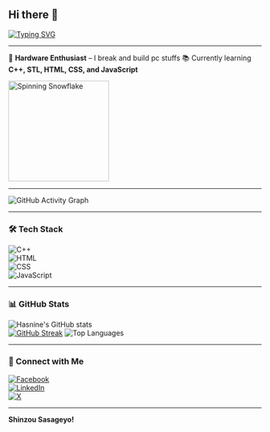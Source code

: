 ## Hi there 👋

[![Typing SVG](https://readme-typing-svg.herokuapp.com?font=Fira+Code&weight=500&size=22&pause=1000&color=00F700&width=435&lines=Hi!+I'm+Md+Hasnine+Kabir;Competitive+Programmer+%7C+Web+Dev;Hardware+Enthusiast+%7C+CS+Student;Gamer)](https://git.io/typing-svg)

-------------------------------------------------------------

🔧 **Hardware Enthusiast** – I break and build pc stuffs
📚 Currently learning **C++, STL, HTML, CSS, and JavaScript**  

<!--meme-->
<div align="left">
  <img src="https://your-link-to-the-snowflake-gif.gif" alt="Spinning Snowflake" width="200" height="200"/>
</div>


---


![GitHub Activity Graph](https://github-readme-activity-graph.vercel.app/graph?username=hasnine-kabir&theme=react-dark)

---

### 🛠 Tech Stack  
![C++](https://img.shields.io/badge/C++-00599C?style=for-the-badge&logo=c%2B%2B&logoColor=white)  
![HTML](https://img.shields.io/badge/HTML5-E34F26?style=for-the-badge&logo=html5&logoColor=white)  
![CSS](https://img.shields.io/badge/CSS3-1572B6?style=for-the-badge&logo=css3&logoColor=white)  
![JavaScript](https://img.shields.io/badge/JavaScript-F7DF1E?style=for-the-badge&logo=javascript&logoColor=black)  

---

### 📊 GitHub Stats  
![Hasnine's GitHub stats](https://github-readme-stats.vercel.app/api?username=hasnine-kabir&show_icons=true&theme=dark)  
[![GitHub Streak](https://streak-stats.demolab.com/?user=hasnine-kabir)](https://git.io/streak-stats)
![Top Languages](https://github-readme-stats.vercel.app/api/top-langs/?username=hasnine-kabir&layout=compact&theme=dark)  

---

### 📌 Connect with Me  
[![Facebook](https://img.shields.io/badge/Facebook-%231877F2.svg?style=for-the-badge&logo=Facebook&logoColor=white)](https://www.facebook.com/profile.php?id=100025037919922)  
[![LinkedIn](https://img.shields.io/badge/LinkedIn-%230A66C2.svg?style=for-the-badge&logo=linkedin&logoColor=white)](https://www.linkedin.com/in/mohammad-hasnine-kabir-b0017b2b5/)  
[![X](https://img.shields.io/badge/Twitter-%231DA1F2.svg?style=for-the-badge&logo=Twitter&logoColor=white)](https://x.com/howitzer7373)  

---

 **Shinzou Sasageyo!**

